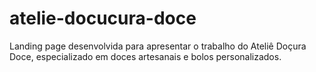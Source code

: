 # atelie-docucura-doce
Landing page desenvolvida para apresentar o trabalho do Ateliê Doçura Doce, especializado em doces artesanais e bolos personalizados.
